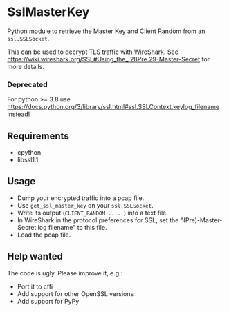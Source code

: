 # SslMasterKey

Python module to retrieve the Master Key and Client Random from an `ssl.SSLSocket`.

This can be used to decrypt TLS traffic with [WireShark](https://www.wireshark.org/).
See <https://wiki.wireshark.org/SSL#Using_the_.28Pre.29-Master-Secret> for more details.

### Deprecated

For python >= 3.8 use <https://docs.python.org/3/library/ssl.html#ssl.SSLContext.keylog_filename> instead!

## Requirements

  * cpython
  * libssl1.1

## Usage

  * Dump your encrypted traffic into a pcap file.
  * Use `get_ssl_master_key` on your `ssl.SSLSocket`.
  * Write its output (`CLIENT_RANDOM .....`) into a text file.
  * In WireShark in the protocol preferences for SSL, set the "(Pre)-Master-Secret log filename" to this file.
  * Load the pcap file.

## Help wanted

The code is ugly. Please improve it, e.g.:

  * Port it to cffi
  * Add support for other OpenSSL versions
  * Add support for PyPy

